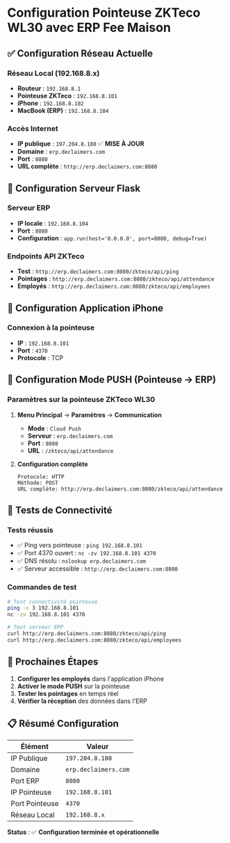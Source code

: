 # Configuration Pointeuse ZKTeco WL30 avec ERP Fee Maison

## ✅ Configuration Réseau Actuelle

### **Réseau Local (192.168.8.x)**
- **Routeur** : `192.168.8.1`
- **Pointeuse ZKTeco** : `192.168.8.101`
- **iPhone** : `192.168.8.102`
- **MacBook (ERP)** : `192.168.8.104`

### **Accès Internet**
- **IP publique** : `197.204.8.180` ✅ **MISE À JOUR**
- **Domaine** : `erp.declaimers.com`
- **Port** : `8080`
- **URL complète** : `http://erp.declaimers.com:8080`

## 🔧 Configuration Serveur Flask

### **Serveur ERP**
- **IP locale** : `192.168.8.104`
- **Port** : `8080`
- **Configuration** : `app.run(host='0.0.0.0', port=8080, debug=True)`

### **Endpoints API ZKTeco**
- **Test** : `http://erp.declaimers.com:8080/zkteco/api/ping`
- **Pointages** : `http://erp.declaimers.com:8080/zkteco/api/attendance`
- **Employés** : `http://erp.declaimers.com:8080/zkteco/api/employees`

## 📱 Configuration Application iPhone

### **Connexion à la pointeuse**
- **IP** : `192.168.8.101`
- **Port** : `4370`
- **Protocole** : TCP

## 🔄 Configuration Mode PUSH (Pointeuse → ERP)

### **Paramètres sur la pointeuse ZKTeco WL30**

1. **Menu Principal** → **Paramètres** → **Communication**
   - **Mode** : `Cloud Push`
   - **Serveur** : `erp.declaimers.com`
   - **Port** : `8080`
   - **URL** : `/zkteco/api/attendance`

2. **Configuration complète**
   ```
   Protocole: HTTP
   Méthode: POST
   URL complète: http://erp.declaimers.com:8080/zkteco/api/attendance
   ```

## 🧪 Tests de Connectivité

### **Tests réussis**
- ✅ Ping vers pointeuse : `ping 192.168.8.101`
- ✅ Port 4370 ouvert : `nc -zv 192.168.8.101 4370`
- ✅ DNS résolu : `nslookup erp.declaimers.com`
- ✅ Serveur accessible : `http://erp.declaimers.com:8080`

### **Commandes de test**
```bash
# Test connectivité pointeuse
ping -c 3 192.168.8.101
nc -zv 192.168.8.101 4370

# Test serveur ERP
curl http://erp.declaimers.com:8080/zkteco/api/ping
curl http://erp.declaimers.com:8080/zkteco/api/employees
```

## 🚀 Prochaines Étapes

1. **Configurer les employés** dans l'application iPhone
2. **Activer le mode PUSH** sur la pointeuse
3. **Tester les pointages** en temps réel
4. **Vérifier la réception** des données dans l'ERP

## 📋 Résumé Configuration

| Élément | Valeur |
|---------|--------|
| IP Publique | `197.204.8.180` |
| Domaine | `erp.declaimers.com` |
| Port ERP | `8080` |
| IP Pointeuse | `192.168.8.101` |
| Port Pointeuse | `4370` |
| Réseau Local | `192.168.8.x` |

**Status** : ✅ **Configuration terminée et opérationnelle** 